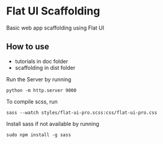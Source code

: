 # Flat UI Scaffolding

Basic web app scaffolding using Flat UI

## How to use 

- tutorials in doc folder
- scaffolding in dist folder

Run the Server by running

```
python -m http.server 9000
```

 To compile scss, run

 ```
sass --watch styles/flat-ui-pro.scss:css/flat-ui-pro.css
 ```

 Install sass if not available by running 

 ```
 sudo npm install -g sass
 ```
